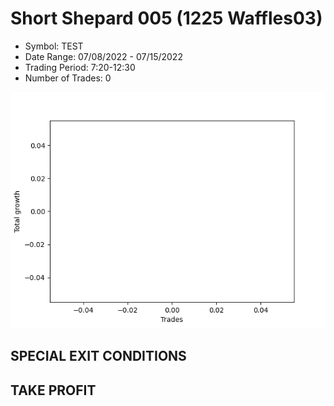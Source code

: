 # Short Shepard 005 (1225 Waffles03) 
- Symbol: TEST
- Date Range: 07/08/2022 - 07/15/2022
- Trading Period: 7:20-12:30
- Number of Trades: 0

![Plot](ShortShepard005(1225Waffles03)TEST.png)
## SPECIAL EXIT CONDITIONS 


## TAKE PROFIT




